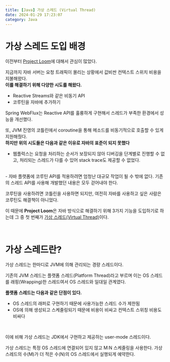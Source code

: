 ```yaml
---
title: [Java] 가상 스레드 (Virtual Thread)
date: 2024-01-29 17:23:07
category: Java
---
```


# 가상 스레드 도입 배경

이전부터 [Project Loom](https://wiki.openjdk.org/display/loom/Main)에 대해서 관심이 많았다.

지금까지 자바 서버는 요청 트래픽이 몰리는 상황에서 값비싼 컨텍스트 스위치 비용을 지불해왔다.
<br>
**이를 해결하기 위해 다양한 시도를 해왔다.**

- Reactive Streams와 같은 비동기 API
- 코루틴을 자바에 추가하기

Spring WebFlux는 Reactive API를 훌륭하게 구현해서 스레드가 부족한 환경에서 성능을 개선했다.

또, JVM 진영의 코틀린에서 coroutine을 통해 메소드를 비동기적으로 호출할 수 있게 지원해줬다.
<br>
**하지만 위의 시도들은 다음과 같은 이유로 자바의 표준이 되지 못했다**

- 웹플럭스는 요청을 처리하는 순서가 보장되지 않아 디버깅을 단계별로 진행할 수 없고, 처리되는 스레드가 다를 수 있어 stack trace도 제공할 수 없었다.
<br>
- 자바 플랫폼에 코루틴 API를 적용하려면 엄청난 대규모 작업이 될 수 밖에 없다. 기존의 스레드 API를 사용해 개발했던 내용은 모두 걷어내야 한다.
<br>

코루틴을 사용하려면 코틀린을 사용하면 되지만, 여전히 자바를 사용하고 싶은 사람은 코루틴도 해결책이 아니었다.

이 때문에 **Project Loom**은 자바 방식으로 해결하기 위해 3가지 기능을 도입하기로 하는데 그 중 첫 번째가 [가상 스레드(Virtual Thread)](https://openjdk.org/jeps/425)이다.

<br>

# 가상 스레드란?

가상 스레드는 한마디로 JVM에 의해 관리되는 경량 스레드이다.

기존의 JVM 스레드는 플랫폼 스레드(Platform Thread)라고 부르며 이는 OS 스레드를 래핑(Wrapping)한 스레드여서 OS 스레드와 일대일 관계였다.
<br>

**플랫폼 스레드는 다음과 같은 단점이 있다.**
- OS 스레드의 래퍼로 구현하기 때문에 사용가능한 스레드 수가 제한됨
- OS에 의해 생성되고 스케줄링되기 때문에 비용이 비싸고 컨텍스트 스위칭 비용도 비싸다
<br>

이에 비해 가상 스레드는 JDK에서 구현하고 제공하는 user-mode 스레드이다.

가상 스레드는 특정 OS 스레드에 연결되어 있지 않고 M:N 스케줄링을 사용한다. 가상 스레드의 수(M)가 더 적은 수(N)의 OS 스레드에서 실행되게 예약한다.

